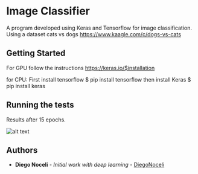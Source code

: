 # Image Classifier

A program developed using Keras and Tensorflow for image classification.
Using a dataset cats vs dogs https://www.kaagle.com/c/dogs-vs-cats

## Getting Started

For GPU
follow the instructions
https://keras.io/$installation

for CPU:
First install tensorflow
$ pip install tensorflow
then install Keras
$ pip install keras


## Running the tests

Results after 15 epochs.

![alt text](https://i.imgur.com/jQP6H4E.png)

## Authors

* **Diego Noceli** - *Initial work with deep learning* - [DiegoNoceli](https://github.com/diegonoceli)


